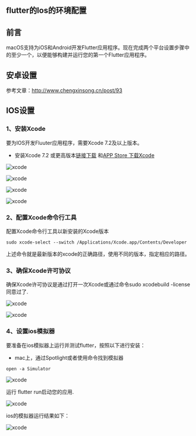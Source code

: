 ## flutter的Ios的环境配置
## 前言
macOS支持为iOS和Android开发Flutter应用程序。现在完成两个平台设置步骤中的至少一个，以便能够构建并运行您的第一个Flutter应用程序。

## 安卓设置
参考文章：http://www.chengxinsong.cn/post/93

## IOS设置
### 1、安装Xcode
要为IOS开发Fluuter应用程序，需要Xcode 7.2及以上版本。

+ 安装Xcode 7.2 或更高版本[链接下载](https://developer.apple.com/xcode/)
和[APP Store 下载Xcode](https://apps.apple.com/us/app/xcode/id497799835)

![xcode](./images/xcode_1.jpg)

![xcode](./images/xcode_2.jpg)

![xcode](./images/xcode_3.jpg)

![xcode](./images/xcode_4.jpg)

### 2、配置Xcode命令行工具
配置Xcode命令行工具以新安装的Xcode版本

```
sudo xcode-select --switch /Applications/Xcode.app/Contents/Developer
```
上述命令就是最新版本的xcode的正确路径，使用不同的版本，指定相应的路径。

### 3、确保Xcode许可协议
确保Xcode许可协议是通过打开一次Xcode或通过命令sudo xcodebuild -license同意过了.

![xcode](./images/xcode_5.jpg)


![xcode](./images/xcode_6.jpg)


### 4、设置ios模拟器
要准备在ios模拟器上运行并测试flutter，按照以下进行安装：
+ mac上，通过Spotlight或者使用命令找到模拟器
```
open -a Simulator
```

![xcode](./images/xcode_7.jpg)

运行 flutter run启动您的应用.

![xcode](./images/xcode_8.jpg)

ios的模拟器运行结果如下：

![xcode](./images/xcode_9.jpg)